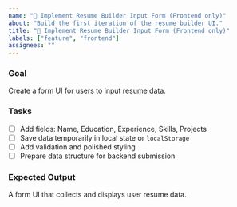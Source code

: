 ```yaml
---
name: "📄 Implement Resume Builder Input Form (Frontend only)"
about: "Build the first iteration of the resume builder UI."
title: "🧩 Implement Resume Builder Input Form (Frontend only)"
labels: ["feature", "frontend"]
assignees: ""
---
```


### Goal
Create a form UI for users to input resume data.

### Tasks
- [ ] Add fields: Name, Education, Experience, Skills, Projects
- [ ] Save data temporarily in local state or `localStorage`
- [ ] Add validation and polished styling
- [ ] Prepare data structure for backend submission

### Expected Output
A form UI that collects and displays user resume data.
